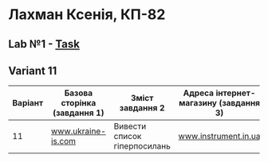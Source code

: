 # Лахман Ксенія, КП-82
## Lab №1 - [Task](https://docs.google.com/document/d/18O5GwX_0XLJP00G2XTXIvxcVxEDCgao9dGG5hZXaHC4/edit?usp=sharing)

## Variant 11

|Варіант| Базова сторінка (завдання 1) | Зміст завдання 2     | Адреса інтернет-магазину (завдання 3) |
|------------------------------|------------------------------|----------------------|---------------------------------------|
|11| www.ukraine-is.com          | Вивести список гiперпосилань | www.instrument.in.ua |